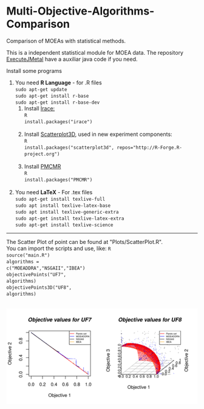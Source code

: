 # Multi-Objective-Algorithms-Comparison
Comparison of MOEAs with statistical methods.

This is a independent statistical module for MOEA data. The repository <a href="https://github.com/LucasLP/ExecuteJMetal/">ExecuteJMetal</a> have a auxiliar java code if you need.
<br>

Install some programs<br>
<ol type="1">
	<li> You need <b>R Language</b> - for .R files<br>
		<code>sudo apt-get update</code><br>
		<code>sudo apt-get install r-base</code><br>
		<code>sudo apt-get install r-base-dev</code><br>
		<ol type="1">
		<li> Install <a href="http://iridia.ulb.ac.be/irace/">Irace:</a><br>
		  <code>R</code><br>
		    <code>install.packages("irace") </code></li>
		<br>
		<li> Install <a href="https://cran.r-project.org/web/packages/scatterplot3d/index.html">Scatterplot3D</a>, used in new experiment components:<br>
		  <code>R</code><br>
			<code>install.packages("scatterplot3d", repos="http://R-Forge.R-project.org") </code></li>
		<br>
		<li> Install <a href="https://cran.r-project.org/web/packages/PMCMR/PMCMR.pdf"> PMCMR </a><br>
		<code>R</code><br>
			<code>install.packages("PMCMR") </code></li>
		<br>
		</ol>
	</li>
	<li> You need <b>LaTeX</b> - For .tex files<br>
		<code>sudo apt-get install texlive-full</code><br>
		<code>sudo apt install texlive-latex-base</code><br>
		<code>sudo apt install texlive-generic-extra</code><br>
		<code>sudo apt-get install texlive-latex-extra</code><br>
		<code>sudo apt-get install texlive-science</code><br>
	</li>
</ol> 


<hr>

The Scatter Plot of point can be found at "Plots/ScatterPlot.R".<br>
You can import the scripts and use, like:
<code>R</code><br>
<code>source("main.R")</code><br>
<code>algorithms = c("MOEADDRA","NSGAII","IBEA")</code><br>
<code>objectivePoints("UF7", algorithms)</code><br>
<code>objectivePoints3D("UF8", algorithms)</code><br>

<br>
<img src="examples/scatter-Plot-UF7-UF8.png"><br>
